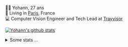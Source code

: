 <p>
  👨🏻 <bold>Yohann</bold>, 27 ans<br/>
  💼 Living in <a href="https://www.google.com/maps?q=paris">Paris</a>, France<br/>
  💻 Computer Vision Engineer and Tech Lead at <a href="https://trayvisor.com/">Trayvisor</a><br/>
</p>

<a href="https://github.com/anuraghazra/github-readme-stats"><img align="center" src="https://github-readme-stats-go94hl40s-yohann84l.vercel.app//api?username=yohann84L&show_icons=true&include_all_commits=true" alt="Yohann's github stats" /> </a>


<details>
  <summary>Some stats ...</summary><br/>
  

<!--START_SECTION:waka-->
![Code Time](http://img.shields.io/badge/Code%20Time-952%20hrs%2010%20mins-blue)

![Profile Views](http://img.shields.io/badge/Profile%20Views-0-blue)

**🐱 My GitHub Data** 

> 📦 440.7 kB Used in GitHub's Storage 
 > 
> 🏆 4 Contributions in the Year 2024
 > 
> 🚫 Not Opted to Hire
 > 
> 📜 24 Public Repositories 
 > 
> 🔑 21 Private Repositories 
 > 
**I'm an Early 🐤** 

```text
🌞 Morning                12719 commits       ████████░░░░░░░░░░░░░░░░░   31.11 % 
🌆 Daytime                23286 commits       ██████████████░░░░░░░░░░░   56.95 % 
🌃 Evening                4724 commits        ███░░░░░░░░░░░░░░░░░░░░░░   11.55 % 
🌙 Night                  160 commits         ░░░░░░░░░░░░░░░░░░░░░░░░░   00.39 % 
```
📅 **I'm Most Productive on Wednesday** 

```text
Monday                   7680 commits        █████░░░░░░░░░░░░░░░░░░░░   18.78 % 
Tuesday                  7536 commits        █████░░░░░░░░░░░░░░░░░░░░   18.43 % 
Wednesday                9123 commits        ██████░░░░░░░░░░░░░░░░░░░   22.31 % 
Thursday                 8540 commits        █████░░░░░░░░░░░░░░░░░░░░   20.89 % 
Friday                   7424 commits        █████░░░░░░░░░░░░░░░░░░░░   18.16 % 
Saturday                 191 commits         ░░░░░░░░░░░░░░░░░░░░░░░░░   00.47 % 
Sunday                   395 commits         ░░░░░░░░░░░░░░░░░░░░░░░░░   00.97 % 
```


📊 **This Week I Spent My Time On** 

```text
🕑︎ Time Zone: Europe/Paris

💬 Programming Languages: 
Python                   2 hrs 9 mins        ████████████████░░░░░░░░░   64.70 % 
YAML                     27 mins             ███░░░░░░░░░░░░░░░░░░░░░░   13.65 % 
Other                    22 mins             ███░░░░░░░░░░░░░░░░░░░░░░   11.40 % 
Jupyter                  15 mins             ██░░░░░░░░░░░░░░░░░░░░░░░   07.89 % 
PythonStub               2 mins              ░░░░░░░░░░░░░░░░░░░░░░░░░   01.06 % 

🔥 Editors: 
PyCharm                  2 hrs 34 mins       ███████████████████░░░░░░   76.80 % 
VS Code                  46 mins             ██████░░░░░░░░░░░░░░░░░░░   23.20 % 

💻 Operating System: 
Mac                      3 hrs 20 mins       █████████████████████████   100.00 % 
```

**I Mostly Code in Python** 

```text
Python                   22 repos            █████████████░░░░░░░░░░░░   52.38 % 
Jupyter Notebook         5 repos             ███░░░░░░░░░░░░░░░░░░░░░░   11.90 % 
JavaScript               3 repos             ██░░░░░░░░░░░░░░░░░░░░░░░   07.14 % 
HTML                     2 repos             █░░░░░░░░░░░░░░░░░░░░░░░░   04.76 % 
Shell                    1 repo              █░░░░░░░░░░░░░░░░░░░░░░░░   02.38 % 
```




 Last Updated on 03/01/2024 00:31:13 UTC
<!--END_SECTION:waka-->
